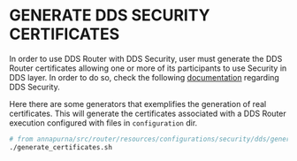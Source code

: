 # GENERATE DDS SECURITY CERTIFICATES

In order to use DDS Router with DDS Security, user must generate the DDS Router certificates allowing one or more of its participants to use Security in DDS layer.
In order to do so, check the following [documentation](https://fast-dds.docs.eprosima.com/en/latest/fastdds/security/security.html) regarding DDS Security.

Here there are some generators that exemplifies the generation of real certificates.
This will generate the certificates associated with a DDS Router execution configured with files in `configuration` dir.

```sh
# from annapurna/src/router/resources/configurations/security/dds/generators/generate_certificates.sh
./generate_certificates.sh
```
